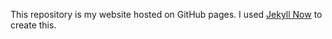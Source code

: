 This repository is my website hosted on GitHub pages. I used [Jekyll Now](https://github.com/jekyll/jekyll) to create this. 

